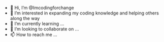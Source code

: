 - 👋 Hi, I’m @Imcodingforchange
- 👀 I’m interested in expanding my coding knowledge and helping others along the way
- 🌱 I’m currently learning ...
- 💞️ I’m looking to collaborate on ...
- 📫 How to reach me ...

<!---
Imcodingforchange/Imcodingforchange is a ✨ special ✨ repository because its `README.md` (this file) appears on your GitHub profile.
You can click the Preview link to take a look at your changes.
--->
